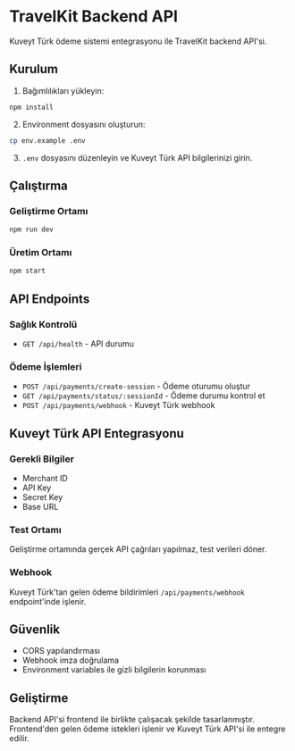 # TravelKit Backend API

Kuveyt Türk ödeme sistemi entegrasyonu ile TravelKit backend API'si.

## Kurulum

1. Bağımlılıkları yükleyin:
```bash
npm install
```

2. Environment dosyasını oluşturun:
```bash
cp env.example .env
```

3. `.env` dosyasını düzenleyin ve Kuveyt Türk API bilgilerinizi girin.

## Çalıştırma

### Geliştirme Ortamı
```bash
npm run dev
```

### Üretim Ortamı
```bash
npm start
```

## API Endpoints

### Sağlık Kontrolü
- `GET /api/health` - API durumu

### Ödeme İşlemleri
- `POST /api/payments/create-session` - Ödeme oturumu oluştur
- `GET /api/payments/status/:sessionId` - Ödeme durumu kontrol et
- `POST /api/payments/webhook` - Kuveyt Türk webhook

## Kuveyt Türk API Entegrasyonu

### Gerekli Bilgiler
- Merchant ID
- API Key
- Secret Key
- Base URL

### Test Ortamı
Geliştirme ortamında gerçek API çağrıları yapılmaz, test verileri döner.

### Webhook
Kuveyt Türk'tan gelen ödeme bildirimleri `/api/payments/webhook` endpoint'inde işlenir.

## Güvenlik

- CORS yapılandırması
- Webhook imza doğrulama
- Environment variables ile gizli bilgilerin korunması

## Geliştirme

Backend API'si frontend ile birlikte çalışacak şekilde tasarlanmıştır. Frontend'den gelen ödeme istekleri işlenir ve Kuveyt Türk API'si ile entegre edilir.

